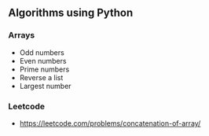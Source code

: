 ## Algorithms using Python

### Arrays

- Odd numbers
- Even numbers
- Prime numbers
- Reverse a list
- Largest number

### Leetcode

- https://leetcode.com/problems/concatenation-of-array/